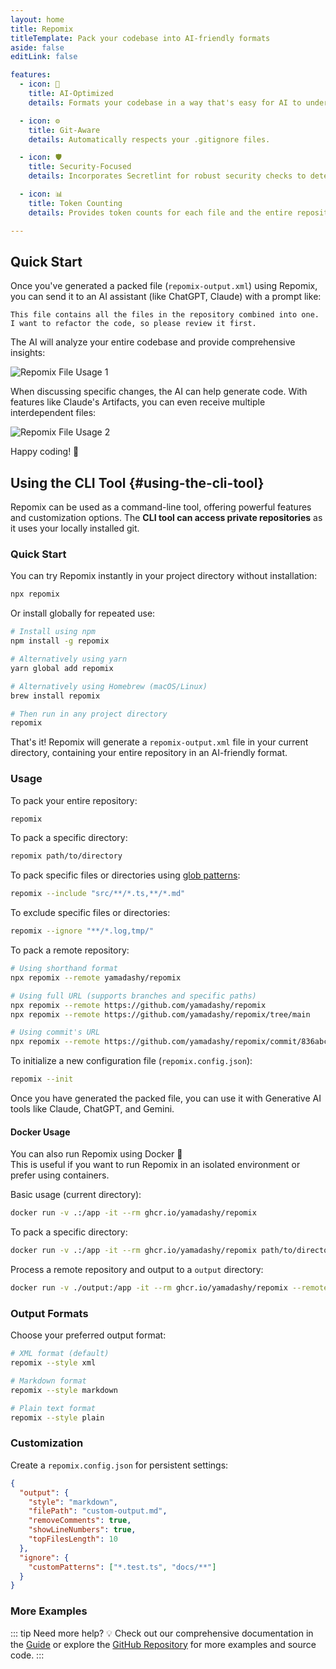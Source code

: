```yaml
---
layout: home
title: Repomix
titleTemplate: Pack your codebase into AI-friendly formats
aside: false
editLink: false

features:
  - icon: 🤖
    title: AI-Optimized
    details: Formats your codebase in a way that's easy for AI to understand and process.

  - icon: ⚙️
    title: Git-Aware
    details: Automatically respects your .gitignore files.

  - icon: 🛡️
    title: Security-Focused
    details: Incorporates Secretlint for robust security checks to detect and prevent inclusion of sensitive information.

  - icon: 📊
    title: Token Counting
    details: Provides token counts for each file and the entire repository, useful for LLM context limits.

---
```


<div class="cli-section">


## Quick Start

Once you've generated a packed file (`repomix-output.xml`) using Repomix, you can send it to an AI assistant (like ChatGPT, Claude) with a prompt like:

```
This file contains all the files in the repository combined into one.
I want to refactor the code, so please review it first.
```

The AI will analyze your entire codebase and provide comprehensive insights:

![Repomix File Usage 1](/images/docs/repomix-file-usage-1.png)

When discussing specific changes, the AI can help generate code. With features like Claude's Artifacts, you can even receive multiple interdependent files:

![Repomix File Usage 2](/images/docs/repomix-file-usage-2.png)

Happy coding! 🚀


## Using the CLI Tool {#using-the-cli-tool}

Repomix can be used as a command-line tool, offering powerful features and customization options. The **CLI tool can access private repositories** as it uses your locally installed git.

### Quick Start

You can try Repomix instantly in your project directory without installation:

```bash
npx repomix
```

Or install globally for repeated use:

```bash
# Install using npm
npm install -g repomix

# Alternatively using yarn
yarn global add repomix

# Alternatively using Homebrew (macOS/Linux)
brew install repomix

# Then run in any project directory
repomix
```

That's it! Repomix will generate a `repomix-output.xml` file in your current directory, containing your entire repository in an AI-friendly format.



### Usage

To pack your entire repository:

```bash
repomix
```

To pack a specific directory:

```bash
repomix path/to/directory
```

To pack specific files or directories using [glob patterns](https://github.com/mrmlnc/fast-glob?tab=readme-ov-file#pattern-syntax):

```bash
repomix --include "src/**/*.ts,**/*.md"
```

To exclude specific files or directories:

```bash
repomix --ignore "**/*.log,tmp/"
```

To pack a remote repository:
```bash
# Using shorthand format
npx repomix --remote yamadashy/repomix

# Using full URL (supports branches and specific paths)
npx repomix --remote https://github.com/yamadashy/repomix
npx repomix --remote https://github.com/yamadashy/repomix/tree/main

# Using commit's URL
npx repomix --remote https://github.com/yamadashy/repomix/commit/836abcd7335137228ad77feb28655d85712680f1
```

To initialize a new configuration file (`repomix.config.json`):

```bash
repomix --init
```

Once you have generated the packed file, you can use it with Generative AI tools like Claude, ChatGPT, and Gemini.

#### Docker Usage

You can also run Repomix using Docker 🐳  
This is useful if you want to run Repomix in an isolated environment or prefer using containers.

Basic usage (current directory):

```bash
docker run -v .:/app -it --rm ghcr.io/yamadashy/repomix
```

To pack a specific directory:
```bash
docker run -v .:/app -it --rm ghcr.io/yamadashy/repomix path/to/directory
```

Process a remote repository and output to a `output` directory:

```bash
docker run -v ./output:/app -it --rm ghcr.io/yamadashy/repomix --remote https://github.com/yamadashy/repomix
```

### Output Formats

Choose your preferred output format:

```bash
# XML format (default)
repomix --style xml

# Markdown format
repomix --style markdown

# Plain text format
repomix --style plain
```

### Customization

Create a `repomix.config.json` for persistent settings:

```json
{
  "output": {
    "style": "markdown",
    "filePath": "custom-output.md",
    "removeComments": true,
    "showLineNumbers": true,
    "topFilesLength": 10
  },
  "ignore": {
    "customPatterns": ["*.test.ts", "docs/**"]
  }
}
```

### More Examples
::: tip Need more help? 💡
Check out our comprehensive documentation in the [Guide](/guide/) or explore the [GitHub Repository](https://github.com/yamadashy/repomix) for more examples and source code.
:::

</div>
